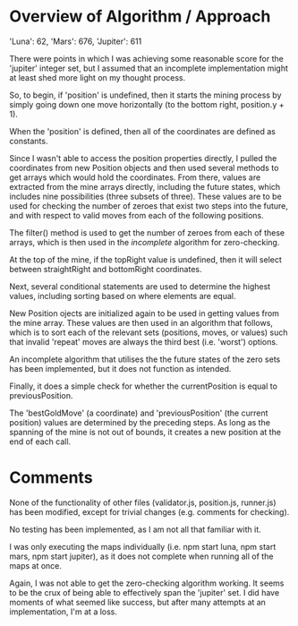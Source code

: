 # Overview of Algorithm / Approach

'Luna': 62, 
'Mars': 676, 
'Jupiter': 611

There were points in which I was achieving some reasonable score for the 'jupiter' integer set, but I assumed that an incomplete implementation might at least shed more light on my thought process.

So, to begin, if 'position' is undefined, then it starts the mining process by simply going down one move horizontally (to the bottom right, position.y + 1).

When the 'position' is defined, then all of the coordinates are defined as constants.

Since I wasn't able to access the position properties directly, I pulled the coordinates from new Position objects and then used several methods to get arrays which would hold the coordinates. From there, values are extracted from the mine arrays directly, including the future states, which includes nine possibilities (three subsets of three). These values are to be used for checking the number of zeroes that exist two steps into the future, and with respect to valid moves from each of the following positions.

The filter() method is used to get the number of zeroes from each of these arrays, which is then used in the *incomplete* algorithm for zero-checking.

At the top of the mine, if the topRight value is undefined, then it will select between straightRight and bottomRight coordinates.

Next, several conditional statements are used to determine the highest values, including sorting based on where elements are equal.

New Position ojects are initialized again to be used in getting values from the mine array. These values are then used in an algorithm that follows, which is to sort each of the relevant sets (positions, moves, or values) such that invalid 'repeat' moves are always the third best (i.e. 'worst') options.

An incomplete algorithm that utilises the the future states of the zero sets has been implemented, but it does not function as intended.

Finally, it does a simple check for whether the currentPosition is equal to previousPosition.

The 'bestGoldMove' (a coordinate) and 'previousPosition' (the current position) values are determined by the preceding steps. As long as the spanning of the mine is not out of bounds, it creates a new position at the end of each call.

# Comments

None of the functionality of other files (validator.js, position.js, runner.js) has been modified, except for trivial changes (e.g. comments for checking).

No testing has been implemented, as I am not all that familiar with it.

I was only executing the maps individually (i.e. npm start luna, npm start mars, npm start jupiter), as it does not complete when running all of the maps at once.

Again, I was not able to get the zero-checking algorithm working. It seems to be the crux of being able to effectively span the 'jupiter' set. I did have moments of what seemed like success, but after many attempts at an implementation, I'm at a loss.
